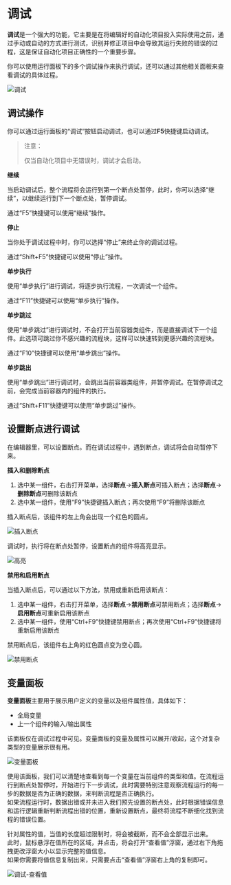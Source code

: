 # 调试
**调试**是一个强大的功能，它主要是在将编辑好的自动化项目投入实际使用之前，通过手动或自动的方式进行测试，识别并修正项目中会导致其运行失败的错误的过程，这是保证自动化项目正确性的一个重要步骤。

你可以使用运行面板下的多个调试操作来执行调试，还可以通过其他相关面板来查看调试的具体过程。

![调试](https://docimages.blob.core.chinacloudapi.cn/images/Studio/Debugging/debugging.PNG)

## 调试操作
你可以通过运行面板的“调试”按钮启动调试，也可以通过**F5**快捷键启动调试。

>注意：
>
>仅当自动化项目中无错误时，调试才会启动。

**继续**

当启动调试后，整个流程将会运行到第一个断点处暂停，此时，你可以选择“继续”，以继续运行到下一个断点处，暂停调试。

通过“F5”快捷键可以使用“继续”操作。

**停止**

当你处于调试过程中时，你可以选择“停止”来终止你的调试过程。

通过“Shift+F5”快捷键可以使用“停止”操作。

**单步执行**

使用“单步执行”进行调试，将逐步执行流程，一次调试一个组件。

通过“F11”快捷键可以使用“单步执行”操作。

**单步跳过**

使用“单步跳过”进行调试时，不会打开当前容器类组件，而是直接调试下一个组件。此选项可跳过你不感兴趣的流程块，这样可以快速转到更感兴趣的流程块。

通过“F10”快捷键可以使用“单步跳出”操作。

**单步跳出**

使用“单步跳出”进行调试时，会跳出当前容器类组件，并暂停调试。在暂停调试之前，会完成当前容器内的组件的执行。

通过“Shift+F11”快捷键可以使用“单步跳过”操作。

## 设置断点进行调试

在编辑器里，可以设置断点。而在调试过程中，遇到断点，调试将会自动暂停下来。

**插入和删除断点**

1. 选中某一组件，右击打开菜单，选择**断点**->**插入断点**可插入断点；选择**断点**->**删除断点**可删除该断点
2. 选中某一组件，使用“F9”快捷键插入断点；再次使用“F9”将删除该断点

插入断点后，该组件的左上角会出现一个红色的圆点。

![插入断点](https://docimages.blob.core.chinacloudapi.cn/images/Studio/Debugging/breakpoints.PNG)

调试时，执行将在断点处暂停，设置断点的组件将高亮显示。

![高亮](https://docimages.blob.core.chinacloudapi.cn/images/Studio/Debugging/highlight.PNG)

**禁用和启用断点**

当插入断点后，可以通过以下方法，禁用或重新启用该断点：

1. 选中某一组件，右击打开菜单，选择**断点**->**禁用断点**可禁用断点；选择**断点**->**启用断点**可重新启用该断点
2. 选中某一组件，使用“Ctrl+F9”快捷键禁用断点；再次使用“Ctrl+F9”快捷键将重新启用该断点

禁用断点后，该组件右上角的红色圆点变为空心圆。

![禁用断点](https://docimages.blob.core.chinacloudapi.cn/images/Studio/Debugging/disabledBreakpoint.PNG)

## 变量面板

**变量面板**主要用于展示用户定义的变量以及组件属性值，具体如下：

- 全局变量
- 上一个组件的输入/输出属性

该面板仅在调试过程中可见。变量面板的变量及属性可以展开/收起，这个对复杂类型的变量展示很有用。

![变量面板](https://docimages.blob.core.chinacloudapi.cn/images/Studio/Debugging/variablePanel.PNG)

使用该面板，我们可以清楚地查看到每一个变量在当前组件的类型和值。在流程运行到断点处暂停时，开始进行下一步调试，此时需要特别注意观察流程运行的每一步的数据是否为正确的数据，来判断流程是否正确执行。</br>如果流程运行时，数据出错或并未进入我们预先设置的断点处，此时根据错误信息和运行逻辑重新判断流程出错的位置，重新设置断点，最终将流程不断细化找到流程的错误位置。

针对属性的值，当值的长度超过限制时，将会被截断，而不会全部显示出来。</br>此时，鼠标悬浮在值所在的区域，并点击，将会打开“查看值”浮窗，通过右下角拖拽更改浮窗大小以显示完整的值信息。</br>如果你需要将值信息复制出来，只需要点击“查看值”浮窗右上角的复制即可。


![调试-查看值](https://docimages.blob.core.chinacloudapi.cn/images/Studio/Debugging/debugging-view.PNG)